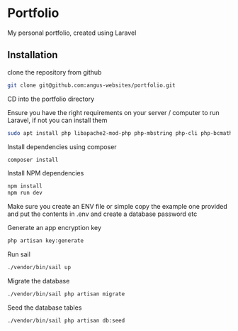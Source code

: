 # Portfolio

My personal portfolio, created using Laravel

## Installation

clone the repository from github

```bash
git clone git@github.com:angus-websites/portfolio.git
```

CD into the portfolio directory

Ensure you have the right requirements on your server / computer to run Laravel, if not you can install them

```bash
sudo apt install php libapache2-mod-php php-mbstring php-cli php-bcmath php-json php-xml php-zip php-pdo php-common php-tokenizer php-mysql
```

Install dependencies using composer

```bash
composer install
```

Install NPM dependencies

```bash
npm install
npm run dev
```

Make sure you create an ENV file or simple copy the example one provided and put the contents in .env and create a database password etc

Generate an app encryption key

```bash
php artisan key:generate
```

Run sail

```bash
./vendor/bin/sail up
```

Migrate the database

```bash
./vendor/bin/sail php artisan migrate
```

Seed the database tables

```bash
./vendor/bin/sail php artisan db:seed
```
